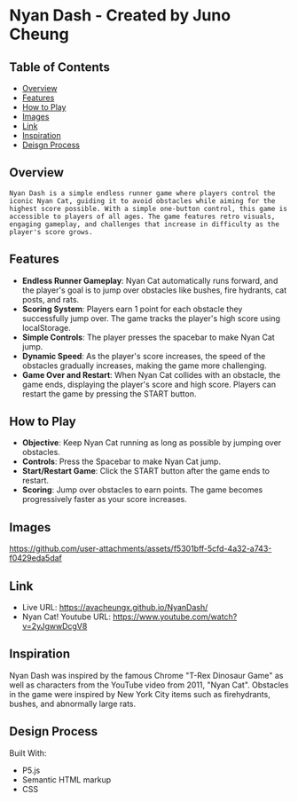# Nyan Dash - Created by Juno Cheung
## Table of Contents
 - [Overview](#overview)
 - [Features](#features)
 - [How to Play](#how-to-play)
 - [Images](#images)
 - [Link](#link)
 - [Inspiration](#overview)
 - [Deisgn Process](#overview)

## Overview
    Nyan Dash is a simple endless runner game where players control the iconic Nyan Cat, guiding it to avoid obstacles while aiming for the highest score possible. With a simple one-button control, this game is accessible to players of all ages. The game features retro visuals, engaging gameplay, and challenges that increase in difficulty as the player's score grows.
## Features
- **Endless Runner Gameplay**: Nyan Cat automatically runs forward, and the player's goal is to jump over obstacles like bushes, fire hydrants, cat posts, and rats.
- **Scoring System**: Players earn 1 point for each obstacle they successfully jump over. The game tracks the player's high score using localStorage.
- **Simple Controls**: The player presses the spacebar to make Nyan Cat jump.
- **Dynamic Speed**: As the player's score increases, the speed of the obstacles gradually increases, making the game more challenging.
- **Game Over and Restart**: When Nyan Cat collides with an obstacle, the game ends, displaying the player's score and high score. Players can restart the game by pressing the START button.

## How to Play
- **Objective**: Keep Nyan Cat running as long as possible by jumping over obstacles.
- **Controls**: Press the Spacebar to make Nyan Cat jump.
- **Start/Restart Game**: Click the START button after the game ends to restart.
- **Scoring**: Jump over obstacles to earn points. The game becomes progressively faster as your score increases.

## Images
https://github.com/user-attachments/assets/f5301bff-5cfd-4a32-a743-f0429eda5daf
## Link
- Live URL: https://avacheungx.github.io/NyanDash/
- Nyan Cat! Youtube URL: https://www.youtube.com/watch?v=2yJgwwDcgV8


## Inspiration
Nyan Dash was inspired by the famous Chrome "T-Rex Dinosaur Game" as well as characters from the YouTube video from 2011, "Nyan Cat". Obstacles in the game were inspired by New York City items such as firehydrants, bushes, and abnormally large rats. 
## Design Process
Built With:
- P5.js
- Semantic HTML markup
- CSS
